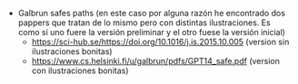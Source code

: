 + Galbrun safes paths (en este caso por alguna razón he encontrado dos pappers que tratan de lo mismo pero con distintas ilustraciones. Es como sí uno fuere la versión preliminar y el otro fuese la versión inicial)
  + https://sci-hub.se/https://doi.org/10.1016/j.is.2015.10.005 (version sin ilustraciones bonitas)
  + https://www.cs.helsinki.fi/u/galbrun/pdfs/GPT14_safe.pdf (version con ilustraciones bonitas)